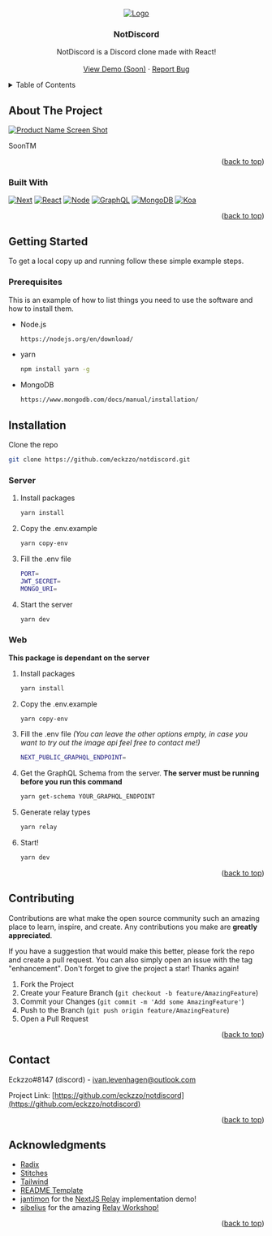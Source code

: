 <div id="top"></div>

<!-- PROJECT LOGO -->
<br />
<div align="center">
  <a href="https://github.com/eckzzo/notdiscord">
    <img src="https://d3f6swrke4k8ej.cloudfront.net/notdiscordlogo.webp" alt="Logo">
  </a>

  <h3 align="center">NotDiscord</h3>

  <p align="center">
    NotDiscord is a Discord clone made with React!
    <br />
    <br />
    <a href="https://github.com/eckzzo/notdiscord">View Demo (Soon)</a>
    ·
    <a href="https://github.com/eckzzo/notdiscord/issues">Report Bug</a>
  </p>
</div>

<!-- TABLE OF CONTENTS -->
<details>
  <summary>Table of Contents</summary>
  <ol>
    <li>
      <a href="#about-the-project">About The Project</a>
      <ul>
        <li><a href="#built-with">Built With</a></li>
      </ul>
    </li>
    <li>
      <a href="#getting-started">Getting Started</a>
      <ul>
        <li><a href="#prerequisites">Prerequisites</a></li>
        <li><a href="#installation">Installation</a></li>
      </ul>
    </li>
    <li><a href="#contributing">Contributing</a></li>
    <li><a href="#contact">Contact</a></li>
    <li><a href="#acknowledgments">Acknowledgments</a></li>
  </ol>
</details>

<!-- ABOUT THE PROJECT -->

## About The Project

[![Product Name Screen Shot][product-screenshot]](https://github.com/eckzzo/notdiscord)

SoonTM

<p align="right">(<a href="#top">back to top</a>)</p>

### Built With

[![Next][next.js]][next-url]
[![React][react.js]][react-url]
[![Node][node.js]][node-url]
[![GraphQL][graphql]][graphql-url]
[![MongoDB][mongodb]][mongodb-url]
[![Koa][koa]][koa-url]

<p align="right">(<a href="#top">back to top</a>)</p>

<!-- GETTING STARTED -->

## Getting Started

To get a local copy up and running follow these simple example steps.

### Prerequisites

This is an example of how to list things you need to use the software and how to install them.

- Node.js
  ```sh
  https://nodejs.org/en/download/
  ```
- yarn
  ```sh
  npm install yarn -g
  ```
- MongoDB
  ```sh
  https://www.mongodb.com/docs/manual/installation/
  ```

## Installation

Clone the repo

```sh
git clone https://github.com/eckzzo/notdiscord.git
```

### Server

1. Install packages
   ```sh
   yarn install
   ```
2. Copy the .env.example
   ```sh
   yarn copy-env
   ```
3. Fill the .env file
   ```sh
   PORT=
   JWT_SECRET=
   MONGO_URI=
   ```
4. Start the server
   ```sh
   yarn dev
   ```

### Web

**This package is dependant on the server**

1. Install packages
   ```sh
   yarn install
   ```
2. Copy the .env.example
   ```sh
   yarn copy-env
   ```
3. Fill the .env file _(You can leave the other options empty, in case you want to try out the image api feel free to contact me!)_
   ```sh
   NEXT_PUBLIC_GRAPHQL_ENDPOINT=
   ```
   
4. Get the GraphQL Schema from the server. **The server must be running before you run this command**
   ```sh
   yarn get-schema YOUR_GRAPHQL_ENDPOINT
   ```
5. Generate relay types
   ```sh
   yarn relay
   ```
6. Start!
   ```sh
   yarn dev
   ```

<p align="right">(<a href="#top">back to top</a>)</p>

<!-- CONTRIBUTING -->

## Contributing

Contributions are what make the open source community such an amazing place to learn, inspire, and create. Any contributions you make are **greatly appreciated**.

If you have a suggestion that would make this better, please fork the repo and create a pull request. You can also simply open an issue with the tag "enhancement".
Don't forget to give the project a star! Thanks again!

1. Fork the Project
2. Create your Feature Branch (`git checkout -b feature/AmazingFeature`)
3. Commit your Changes (`git commit -m 'Add some AmazingFeature'`)
4. Push to the Branch (`git push origin feature/AmazingFeature`)
5. Open a Pull Request

<p align="right">(<a href="#top">back to top</a>)</p>

<!-- CONTACT -->

## Contact

Eckzzo#8147 (discord) - ivan.levenhagen@outlook.com

Project Link: [https://github.com/eckzzo/notdiscord](https://github.com/eckzzo/notdiscord)

<p align="right">(<a href="#top">back to top</a>)</p>

<!-- ACKNOWLEDGMENTS -->

## Acknowledgments

- [Radix](https://www.radix-ui.com)
- [Stitches](https://stitches.dev)
- [Tailwind](https://tailwindcss.com)
- [README Template](https://github.com/othneildrew/Best-README-Template)
- [jantimon](https://github.com/jantimon) for the [NextJS Relay](https://github.com/jantimon/next-relay-demo) implementation demo!
- [sibelius](https://github.com/sibelius) for the amazing [Relay Workshop!](https://github.com/sibelius/relay-workshop)

<p align="right">(<a href="#top">back to top</a>)</p>

<!-- MARKDOWN LINKS & IMAGES -->
<!-- https://www.markdownguide.org/basic-syntax/#reference-style-links -->

[product-screenshot]: https://d3f6swrke4k8ej.cloudfront.net/app.webp
[next.js]: https://img.shields.io/badge/Next.js-000000?style=for-the-badge&logo=nextdotjs&logoColor=white
[next-url]: https://nextjs.org/
[react.js]: https://img.shields.io/badge/React-20232A?style=for-the-badge&logo=react&logoColor=61DAFB
[react-url]: https://reactjs.org/
[node.js]: https://img.shields.io/badge/NodeJS-339933?style=for-the-badge&logo=nodedotjs&logoColor=white
[node-url]: https://nodejs.org/
[graphql]: https://img.shields.io/badge/Graphql-E10098?style=for-the-badge&logo=graphql&logoColor=white
[graphql-url]: https://graphql.org/
[mongodb]: https://img.shields.io/badge/MongoDB-47A248?style=for-the-badge&logo=mongodb&logoColor=white
[mongodb-url]: https://mongodb.com
[koa]: https://img.shields.io/badge/Koa-F9F9F9?style=for-the-badge&logo=koa&logoColor=33333D
[koa-url]: https://koajs.com
